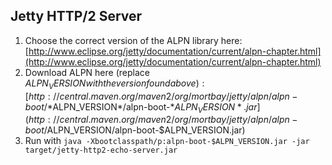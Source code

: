 Jetty HTTP/2 Server
-------------------

1. Choose the correct version of the ALPN library here: [http://www.eclipse.org/jetty/documentation/current/alpn-chapter.html](http://www.eclipse.org/jetty/documentation/current/alpn-chapter.html)
2. Download ALPN here (replace $ALPN_VERSION with the version found above): [http://central.maven.org/maven2/org/mortbay/jetty/alpn/alpn-boot/*$ALPN_VERSION*/alpn-boot-*$ALPN_VERSION*.jar](http://central.maven.org/maven2/org/mortbay/jetty/alpn/alpn-boot/$ALPN_VERSION/alpn-boot-$ALPN_VERSION.jar)
3. Run with `java -Xbootclasspath/p:alpn-boot-$ALPN_VERSION.jar -jar target/jetty-http2-echo-server.jar`

